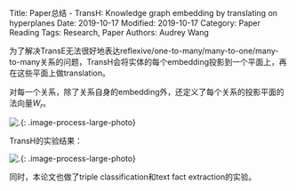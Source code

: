 Title: Paper总结 - TransH: Knowledge graph embedding by translating on hyperplanes
Date: 2019-10-17
Modified: 2019-10-17
Category: Paper Reading
Tags: Research, Paper
Authors: Audrey Wang

为了解决TransE无法很好地表达reflexive/one-to-many/many-to-one/many-to-many关系的问题，TransH会将实体的每个embedding投影到一个平面上，再在这些平面上做translation。

对每一个关系，除了关系自身的embedding外，还定义了每个关系的投影平面的法向量$W_r$。

![.]({static}/pictures/7.jpg){: .image-process-large-photo}

TransH的实验结果：

![.]({static}/pictures/8.jpg){: .image-process-large-photo}

同时，本论文也做了triple classification和text fact extraction的实验。